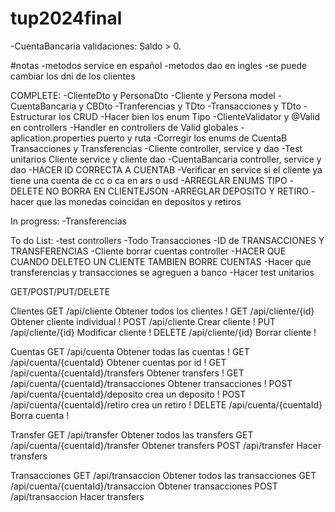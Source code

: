 # tup2024final
-CuentaBancaria validaciones: Saldo > 0.

#notas
-metodos service en español
-metodos dao en ingles
-se puede cambiar los dni de los clientes


COMPLETE:
-ClienteDto y PersonaDto
-Cliente y Persona model
-CuentaBancaria y CBDto
-Tranferencias y TDto
-Transacciones y TDto
-Estructurar los CRUD
-Hacer bien los enum Tipo
-ClienteValidator y @Valid en controllers
-Handler en controllers de Valid globales
-aplication.properties puerto y ruta
-Corregir los enums de CuentaB Transacciones y Transferencias
-Cliente controller, service y dao
-Test unitarios Cliente service y cliente dao
-CuentaBancaria controller, service y dao
-HACER ID CORRECTA A CUENTAB
-Verificar en service si el cliente ya tiene una cuenta de cc o ca en ars o usd
-ARREGLAR ENUMS TIPO
-DELETE NO BORRA EN CLIENTEJSON
-ARREGLAR DEPOSITO Y RETIRO
-hacer que las monedas coincidan en depositos y retiros


In progress:
-Transferencias

To do List:
-test controllers
-Todo Transacciones
-ID de TRANSACCIONES Y TRANSFERENCIAS
-Cliente borrar cuentas controller
-HACER QUE CUANDO DELETEO UN CLIENTE TAMBIEN BORRE CUENTAS
-Hacer que transferencias y transacciones se agreguen a banco
-Hacer test unitarios


GET/POST/PUT/DELETE

Clientes
GET /api/cliente   Obtener todos los clientes        !
GET /api/cliente/{id}  Obtener cliente individual    !
POST /api/cliente   Crear cliente                    !
PUT /api/cliente/{id}  Modificar cliente             !
DELETE /api/cliente/{id}   Borrar cliente            !

Cuentas 
GET /api/cuenta    Obtener todas las cuentas                     !
GET /api/cuenta/{cuentaId}  Obtener cuentas por id               !
GET /api/cuenta/{cuentaId}/transfers   Obtener transfers         !
GET /api/cuenta/{cuentaId}/transacciones   Obtener transacciones !
POST /api/cuenta/{cuentaId}/deposito  crea un deposito           !
POST /api/cuenta/{cuentaId}/retiro   crea un retiro              !
DELETE /api/cuenta/{cuentaId}     Borra cuenta                   !

Transfer
GET /api/transfer   Obtener todos las transfers
GET /api/cuenta/{cuentaId}/transfer   Obtener transfers
POST /api/transfer  Hacer transfers

Transacciones
GET /api/transaccion  Obtener todos las transacciones
GET /api/cuenta/{cuentaId}/transaccion   Obtener transacciones
POST /api/transaccion  Hacer transfers
